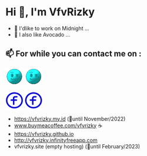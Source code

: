 # Hi 👋, I'm VfvRizky
- 🌙 I'dlike to work on Midnight ...
- 🥑 I also like Avocado ...

## 📫 For while you can contact me on :

[![website](./icon/web-cyan.svg)](https://vfvrizky.my.id#gh-light-mode-only)
[![website](./icon/web-cyan.svg)](https://vfvrizky.my.id#gh-dark-mode-only)
&nbsp;&nbsp;

[![website](./icon/fb-blue.svg)](https://id-id.facebook.com/risky.pernanda.16#gh-light-mode-only)
[![website](./icon/fb-blue.svg)](https://id-id.facebook.com/risky.pernanda.16#gh-dark-mode-only)
&nbsp;&nbsp;

- https://vfvrizky.my.id (📆until November/2022)
- www.buymeacoffee.com/vfvrizky ☕
- https://vfvrizky.github.io 
- http://vfvrizky.infinityfreeapp.com
- vfvrizky.site (empty hosting) (📆until February/2023)
<!---
VfvRizky/VfvRizky is a ✨ special ✨ repository because its `README.md` (this file) appears on your GitHub profile.
You can click the Preview link to take a look at your changes.
--->

